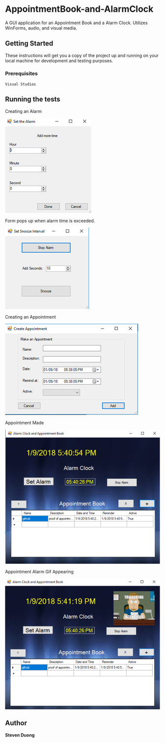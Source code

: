 # AppointmentBook-and-AlarmClock

A GUI application for an Appointment Book and a Alarm Clock. Utilizes WinForms, audio, and visual media.

## Getting Started

These instructions will get you a copy of the project up and running on your local machine for development and testing purposes.

### Prerequisites

```
Visual Studios
```

## Running the tests

Creating an Alarm

![Screenshot](makeAlarm.PNG)

Form pops up when alarm time is exceeded.

![Screenshot](alarmRing.PNG)

Creating an Appointment

![Screenshot](makeAppointment.PNG)

Appointment Made

![Screenshot](appointment.PNG)

Appointment Alarm Gif Appearing

![Screenshot](alarmGif.PNG)

## Author

**Steven Duong**
